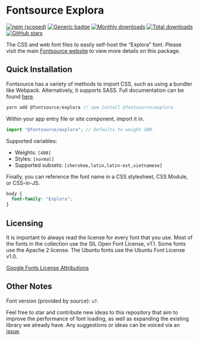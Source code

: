 # Fontsource Explora

[![npm (scoped)](https://img.shields.io/npm/v/@fontsource/explora?color=brightgreen)](https://www.npmjs.com/package/@fontsource/explora) [![Generic badge](https://img.shields.io/badge/fontsource-passing-brightgreen)](https://github.com/fontsource/fontsource) [![Monthly downloads](https://badgen.net/npm/dm/@fontsource/explora)](https://github.com/fontsource/fontsource) [![Total downloads](https://badgen.net/npm/dt/@fontsource/explora)](https://github.com/fontsource/fontsource) [![GitHub stars](https://img.shields.io/github/stars/fontsource/fontsource.svg?style=social&label=Star)](https://github.com/fontsource/fontsource/stargazers)

The CSS and web font files to easily self-host the “Explora” font. Please visit the main [Fontsource website](https://fontsource.org/fonts/explora) to view more details on this package.

## Quick Installation

Fontsource has a variety of methods to import CSS, such as using a bundler like Webpack. Alternatively, it supports SASS. Full documentation can be found [here](https://fontsource.org/docs/introduction).

```javascript
yarn add @fontsource/explora // npm install @fontsource/explora
```

Within your app entry file or site component, import it in.

```javascript
import "@fontsource/explora"; // Defaults to weight 400.
```

Supported variables:

- Weights: `[400]`
- Styles: `[normal]`
- Supported subsets: `[cherokee,latin,latin-ext,vietnamese]`

Finally, you can reference the font name in a CSS stylesheet, CSS Module, or CSS-in-JS.

```css
body {
  font-family: "Explora";
}
```

## Licensing

It is important to always read the license for every font that you use.
Most of the fonts in the collection use the SIL Open Font License, v1.1. Some fonts use the Apache 2 license. The Ubuntu fonts use the Ubuntu Font License v1.0.

[Google Fonts License Attributions](https://fonts.google.com/attribution)

## Other Notes

Font version (provided by source): `v7`.

Feel free to star and contribute new ideas to this repository that aim to improve the performance of font loading, as well as expanding the existing library we already have. Any suggestions or ideas can be voiced via an [issue](https://github.com/fontsource/fontsource/issues).
